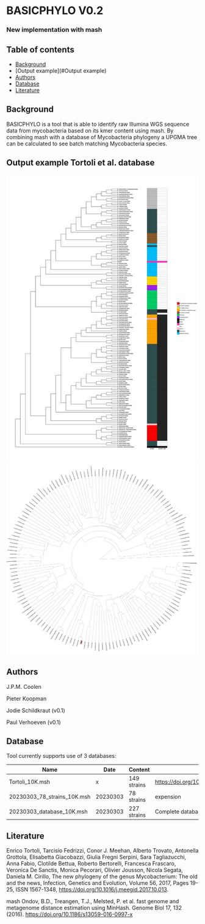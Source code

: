 # BASICPHYLO V0.2
### New implementation with mash

## Table of contents
* [Background](#GENERAL-INFO)
* [Output example](#Output example)
* [Authors](#Authors)
* [Database](#Database)
* [Literature](#Literature)

## Background
BASICPHYLO is a tool that is able to identify raw Illumina WGS sequence data from mycobacteria
based on its kmer content using mash.
By combining mash with a database of Mycobacteria phylogeny a UPGMA tree
can be calculated to see batch matching Mycobacteria species.

## Output example Tortoli et al. database
![Alt text](images/Part1.png?raw=true "Output example")
![Alt text](images/Part2.png?raw=true "Output example")

## Authors
J.P.M. Coolen 

Pieter Koopman

Jodie Schildkraut (v0.1)

Paul Verhoeven (v0.1)

## Database
Tool currently supports use of 3 databases:

| Name       | Date | Content      | Notes                                        |
|------------|----|--------------|----------------------------------------------|
| Tortoli_10K.msh | x  | 149 strains  | https://doi.org/10.1016/j.meegid.2017.10.013 |
| 20230303_78_strains_10K.msh  | 20230303 | 78 strains   | expension                                    |
| 20230303_database_10K.msh  | 20230303 | 227 strains  | Complete database                            |

## Literature
Enrico Tortoli, Tarcisio Fedrizzi, Conor J. Meehan, Alberto Trovato, Antonella Grottola, Elisabetta Giacobazzi, Giulia Fregni Serpini, Sara Tagliazucchi, Anna Fabio, Clotilde Bettua, Roberto Bertorelli, Francesca Frascaro, Veronica De Sanctis, Monica Pecorari, Olivier Jousson, Nicola Segata, Daniela M. Cirillo,
The new phylogeny of the genus Mycobacterium: The old and the news,
Infection, Genetics and Evolution, Volume 56, 2017, Pages 19-25, ISSN 1567-1348,
https://doi.org/10.1016/j.meegid.2017.10.013.

mash
Ondov, B.D., Treangen, T.J., Melsted, P. et al.
fast genome and metagenome distance estimation using MinHash. 
Genome Biol 17, 132 (2016). https://doi.org/10.1186/s13059-016-0997-x